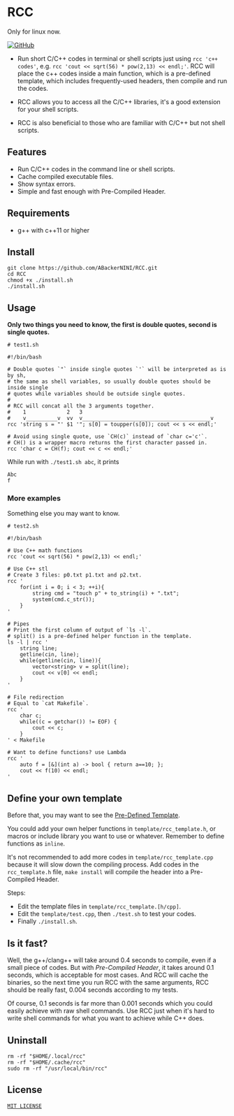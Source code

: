 # RCC

Only for linux now.

[![GitHub](https://img.shields.io/github/license/ABackerNINI/RCC)](https://github.com/ABackerNINI/RCC/blob/master/LICENSE)

* Run short C/C++ codes in terminal or shell scripts just using `rcc 'c++ codes'`,
e.g. `rcc 'cout << sqrt(56) * pow(2,13) << endl;'`.
RCC will place the c++ codes inside a main function, which is a pre-defined template, which includes frequently-used headers, then compile and run the codes.

* RCC allows you to access all the C/C++ libraries, it's a good extension for your shell scripts.

* RCC is also beneficial to those who are familiar with C/C++ but not shell scripts.

## Features

* Run C/C++ codes in the command line or shell scripts.
* Cache compiled executable files.
* Show syntax errors.
* Simple and fast enough with Pre-Compiled Header.

## Requirements

* g++ with c++11 or higher

## Install

```shell
git clone https://github.com/ABackerNINI/RCC.git
cd RCC
chmod +x ./install.sh
./install.sh
```

## Usage

__Only two things you need to know, the first is double quotes, second is single quotes.__

```shell
# test1.sh

#!/bin/bash

# Double quotes `"` inside single quotes `'` will be interpreted as is by sh,
# the same as shell variables, so usually double quotes should be inside single
# quotes while variables should be outside single quotes.
#
# RCC will concat all the 3 arguments together.
#    1             2   3
#    v__________v  vv  v_________________________________________v
rcc 'string s = "' $1 '"; s[0] = toupper(s[0]); cout << s << endl;'

# Avoid using single quote, use `CH(c)` instead of `char c='c'`.
# CH() is a wrapper macro returns the first character passed in.
rcc 'char c = CH(f); cout << c << endl;'
```

While run with `./test1.sh abc`, it prints

```text
Abc
f
```

### More examples

Something else you may want to know.

```shell
# test2.sh

#!/bin/bash

# Use C++ math functions
rcc 'cout << sqrt(56) * pow(2,13) << endl;'

# Use C++ stl
# Create 3 files: p0.txt p1.txt and p2.txt.
rcc '
    for(int i = 0; i < 3; ++i){
        string cmd = "touch p" + to_string(i) + ".txt";
        system(cmd.c_str());
    }
'

# Pipes
# Print the first column of output of `ls -l`.
# split() is a pre-defined helper function in the template.
ls -l | rcc '
    string line;
    getline(cin, line);
    while(getline(cin, line)){
        vector<string> v = split(line);
        cout << v[0] << endl;
    }
'

# File redirection
# Equal to `cat Makefile`.
rcc '
    char c;
    while((c = getchar()) != EOF) {
        cout << c;
    }
' < Makefile

# Want to define functions? use Lambda
rcc '
    auto f = [&](int a) -> bool { return a==10; };
    cout << f(10) << endl;
'
```

## Define your own template

Before that, you may want to see the [Pre-Defined Template](./doc/PredefinedTemplate.md).

You could add your own helper functions in `template/rcc_template.h`, or macros or include library you want to use or whatever. Remember to define functions as `inline`.

It's not recommended to add more codes in `template/rcc_template.cpp` because it will slow down the compiling process. Add codes in the `rcc_template.h` file, `make install` will compile the header into a Pre-Compiled Header.

Steps:

* Edit the template files in `template/rcc_template.[h/cpp]`.
* Edit the `template/test.cpp`, then `./test.sh` to test your codes.
* Finally `./install.sh`.

## Is it fast?

Well, the g++/clang++ will take around 0.4 seconds to compile, even if a small piece of codes. But with _Pre-Compiled Header_, it takes around 0.1 seconds, which is acceptable for most cases. And RCC will cache the binaries, so the next time you run RCC with the same arguments, RCC should be really fast, 0.004 seconds according to my tests.

Of course, 0.1 seconds is far more than 0.001 seconds which you could easily achieve with raw shell commands. Use RCC just when it's hard to write shell commands for what you want to achieve while C++ does.

## Uninstall

```shell
rm -rf "$HOME/.local/rcc"
rm -rf "$HOME/.cache/rcc"
sudo rm -rf "/usr/local/bin/rcc"
```

## License

[`MIT LICENSE`](./LICENSE)
